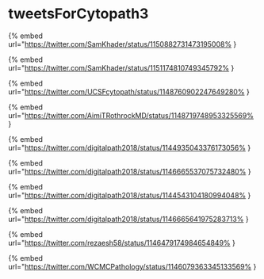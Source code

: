 # tweetsForCytopath3

{% embed url="https://twitter.com/SamKhader/status/1150882731473195008% }

{% embed url="https://twitter.com/SamKhader/status/1151174810749345792% }

{% embed url="https://twitter.com/UCSFcytopath/status/1148760902247649280% }

{% embed url="https://twitter.com/AimiTRothrockMD/status/1148719748953325569% }

{% embed url="https://twitter.com/digitalpath2018/status/1144935043376173056% }

{% embed url="https://twitter.com/digitalpath2018/status/1146665537075732480% }

{% embed url="https://twitter.com/digitalpath2018/status/1144543104180994048% }

{% embed url="https://twitter.com/digitalpath2018/status/1146665641975283713% }

{% embed url="https://twitter.com/rezaesh58/status/1146479174984654849% }

{% embed url="https://twitter.com/WCMCPathology/status/1146079363345133569% }

